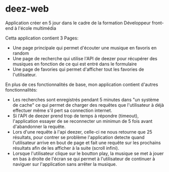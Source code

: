 # deez-web
Application créer en 5 jour dans le cadre de la formation Développeur front-end à l'école multimédia

Cetta application contient 3 Pages:
- Une page principale qui permet d'écouter une musique en favoris en random 
- Une page de recherche qui utilise l'API de deezer pour récupérer des musiques en fonction de ce qui est entré dans le formulaire
- Une page de favories qui permet d'afficher tout les favories de l'utilisateur.

En plus de ces fonctionnalités de base, mon application contient d'autres fonctionnalités: 
- Les recherches sont enregistrés pendant 5 minutes dans "un système de cache" ce qui permet de charger des requêtes que l'utilisateur
  à déjà effectuer même s'il pert sa connection internet.
- Si l'API de deezer prend trop de temps à répondre (timeout), l'application essayer de se reconnecter un minimun de 5 fois avant d'abandonner
  la requête.
- Lors d'une requête à l'api deezer, celle-ci ne nous retourne que 25 résultats, pour contrer se problème l'application detecte quand l'utilisateur
  arrive en bout de page et fait une requête sur les prochains résultats afin de les afficher à la suite (scroll infini).
- Lorsque l'utilisateur clique sur le boutton play, la musique se met à jouer en bas à droite de l'écran se qui permet à l'utilisateur
  de continuer à naviguer sur l'application sans arrêter la musique.
